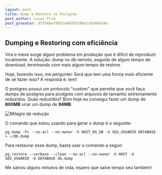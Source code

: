 ```yaml
---
layout: post
title: Dump e Restore no Postgres
post_author: Lucas Prim
post_gravatar: d7556befd6b2a40d5618be1c0340e54a
---
```


## Dumping e Restoring com eficiência

Vira e mexe surge algum problema em produção que é dificil de reproduzir
localmente. A solução: dump no db remoto, seguido de algum tempo de download,
terminando com mais algum tempo de restore.

Hoje, fazendo isso, me perguntei: Será que tem uma forma mais eficiente de se
fazer isso? A resposta é: tem!

O postgres possui um protocolo "custom" que permite que você faça dumps de
postgres para postgres com arquivos de tamanho extremamente reduzidos.
Quão reduzidos? Bom hoje eu consegui fazer um dump de **800MB** virar um dump de
**94MB**:

![Milagre da redução](https://www.dropbox.com/s/e0j6ud9lfuh6huh/Screenshot%202015-07-07%2017.19.37.png?raw=1)

<!-- more -->

O comando que estou usando para gerar o dump é o seguinte:

`pg_dump -Fc --no-acl --no-owner -h HOST_DO_DB -U SEU_USUARIO DATABASE > ~/db.dump`

Para restaurar esse dump, basta usar o comando a seguir:

`pg_restore --verbose --clean --no-acl --no-owner -h HOST -U SEU_USUARIO -d DATABASE db.dump`

Me salvou alguns minutos de vida, espero que salve tempo seu também!
